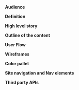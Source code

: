 **Audience**


**Definition**  


**High level story** 


**Outline of the content**


**User Flow**


**Wireframes**  


**Color pallet**


**Site navigation and Nav elements**  


**Third party APIs**
